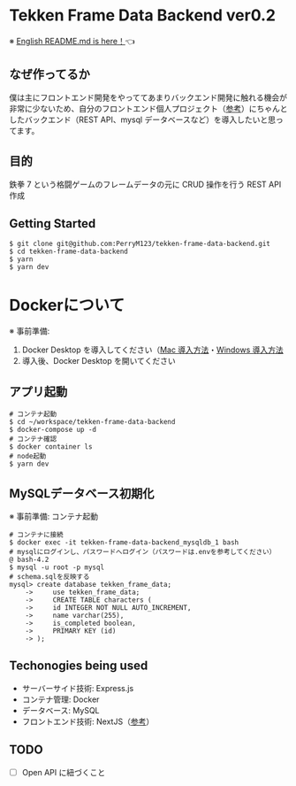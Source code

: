 # Tekken Frame Data Backend ver0.2

※ [English README.md is here！](README-english.md)👈

## なぜ作ってるか

僕は主にフロントエンド開発をやっててあまりバックエンド開発に触れる機会が非常に少ないため、自分のフロントエンド個人プロジェクト（[参考](https://github.com/PerryM123/tekken-frame-data)）にちゃんとしたバックエンド（REST API、mysql データベースなど）を導入したいと思ってます。

## 目的

鉄拳 7 という格闘ゲームのフレームデータの元に CRUD 操作を行う REST API 作成

## Getting Started

```
$ git clone git@github.com:PerryM123/tekken-frame-data-backend.git
$ cd tekken-frame-data-backend
$ yarn
$ yarn dev
```

# Dockerについて
※ 事前準備:

1. Docker Desktop を導入してください（[Mac 導入方法](https://qiita.com/gahoh/items/92217e0a887bb81e3155)・[Windows 導入方法](https://qiita.com/gahoh/items/7b21377b5c9e3ffddf4a)
2. 導入後、Docker Desktop を開いてください

## アプリ起動
```
# コンテナ起動
$ cd ~/workspace/tekken-frame-data-backend
$ docker-compose up -d
# コンテナ確認
$ docker container ls
# node起動
$ yarn dev
```

## MySQLデータベース初期化
※ 事前準備: コンテナ起動
```
# コンテナに接続
$ docker exec -it tekken-frame-data-backend_mysqldb_1 bash
# mysqlにログインし、パスワードへログイン（パスワードは.envを参考してください）
@ bash-4.2
$ mysql -u root -p mysql
# schema.sqlを反映する
mysql> create database tekken_frame_data;
    ->     use tekken_frame_data;
    ->     CREATE TABLE characters (
    ->     id INTEGER NOT NULL AUTO_INCREMENT,
    ->     name varchar(255),
    ->     is_completed boolean,
    ->     PRIMARY KEY (id)
    -> );
```

## Techonogies being used

- サーバーサイド技術: Express.js
- コンテナ管理: Docker
- データベース: MySQL
- フロントエンド技術: NextJS（[参考](https://github.com/PerryM123/tekken-frame-data)）

## TODO

- [ ] Open API に紐づくこと

